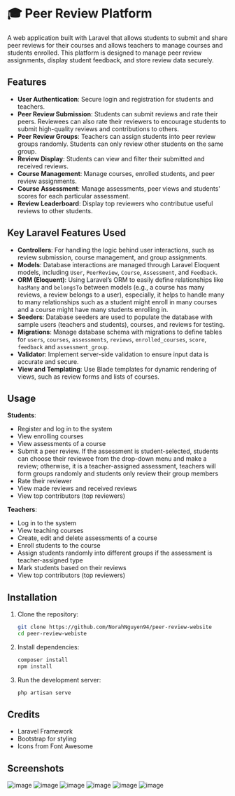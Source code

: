 # 🎓 Peer Review Platform

A web application built with Laravel that allows students to submit and share peer reviews for their courses and allows teachers to manage courses and students enrolled. This platform is designed to manage peer review assignments, display student feedback, and store review data securely.

## Features

- **User Authentication**: Secure login and registration for students and teachers.
- **Peer Review Submission**: Students can submit reviews and rate their peers. Reviewees can also rate their reviewers to encourage students to submit high-quality reviews and contributions to others.
- **Peer Review Groups**: Teachers can assign students into peer review groups randomly. Students can only review other students on the same group.
- **Review Display**: Students can view and filter their submitted and received reviews.
- **Course Management**: Manage courses, enrolled students, and peer review assignments.
- **Course Assessment**: Manage assessments, peer views and students' scores for each particular assessment.
- **Review Leaderboard**: Display top reviewers who contributue useful reviews to other students.

## Key Laravel Features Used

- **Controllers**: For handling the logic behind user interactions, such as review submission, course management, and group assignments.
- **Models**: Database interactions are managed through Laravel Eloquent models, including `User`, `PeerReview`, `Course`, `Assessment`, and `Feedback`.
- **ORM (Eloquent)**: Using Laravel’s ORM to easily define relationships like `hasMany` and `belongsTo` between models (e.g., a course has many reviews, a review belongs to a user), especially, it helps to handle many to many relationships such as a student might enroll in many courses and a course might have many students enrolling in.
- **Seeders**: Database seeders are used to populate the database with sample users (teachers and students), courses, and reviews for testing.
- **Migrations**: Manage database schema with migrations to define tables for `users`, `courses`, `assessments`, `reviews`, `enrolled_courses`, `score`, `feedback` and `assessment_group`.
- **Validator**: Implement server-side validation to ensure input data is accurate and secure.
- **View and Templating**: Use Blade templates for dynamic rendering of views, such as review forms and lists of courses.

## Usage

**Students**:
- Register and log in to the system
- View enrolling courses
- View assessments of a course
- Submit a peer review. If the assessment is student-selected, students can choose their reviewee from the drop-down menu and make a review; otherwise, it is a teacher-assigned assessment, teachers will form groups randomly and students only review their group members
- Rate their reviewer
- View made reviews and received reviews
- View top contributors (top reviewers)
  
**Teachers**:
- Log in to the system
- View teaching courses
- Create, edit and delete assessments of a course
- Enroll students to the course
- Assign students randomly into different groups if the assessment is teacher-assigned type
- Mark students based on their reviews
- View top contributors (top reviewers)

## Installation

1. Clone the repository:
    ```bash
    git clone https://github.com/NorahNguyen94/peer-review-website
    cd peer-review-webiste
    ```

2. Install dependencies:
    ```bash
    composer install
    npm install
    ```

3. Run the development server:
    ```bash
    php artisan serve
    ```

## Credits

- Laravel Framework
- Bootstrap for styling
- Icons from Font Awesome

## Screenshots

![image](https://github.com/user-attachments/assets/99ad1201-4ba7-40ce-88a6-f90509ec869c)
![image](https://github.com/user-attachments/assets/5bfddfbe-f7db-4532-a493-e4a9397f1862)
![image](https://github.com/user-attachments/assets/95f841bb-0193-40b1-a2df-f17575ecb31e)
![image](https://github.com/user-attachments/assets/b9579492-0894-447f-a823-2d73a84cebba)
![image](https://github.com/user-attachments/assets/39544c78-6877-4b21-810d-c57968ecd0d7)
![image](https://github.com/user-attachments/assets/28990ff4-b389-4883-9937-9380872501d2)






